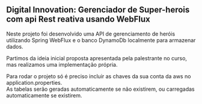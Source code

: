 <h2> Digital Innovation: Gerenciador de Super-herois com api Rest reativa usando WebFlux  </h2>

Neste projeto foi desenvolvido uma API de gerenciamento de heróis utilizando Spring WebFlux e o banco DynamoDb localmente para armazenar dados.

Partimos da ideia inicial proposta apresentada pela palestrante no curso, mas realizamos uma implementação própria.

Para rodar o projeto só é preciso incluir as chaves da sua conta da aws no application.properties.  
As tabelas serão geradas automaticamente se não existirem, ou carregadas automaticamente se existirem.  


